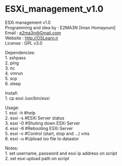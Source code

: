 # ESXi_management_v1.0
ESXi management v1.0<br>
Programming and idea by : E2MA3N [Iman Homayouni] <br>
Email : e2ma3n@Gmail.com<br>
Website : http://OSLearn.ir<br>
License : GPL v3.0<br>


Dependencies:<br>
	1. sshpass<br>
	2. ping<br>
	3. nc<br>
	4. vmrun<br>
	5. scp<br>
	6. sleep<br>

Install:<br>
	1. cp esxi /usr/bin/esxi<br>

Usage:<br>
	1. esxi -h #help<br>
	2. esxi -s #ESXi Server status<br>
	3. esxi -0 #Shuting down ESXi Server<br>
	4. esxi -6 #Rebooting ESXi Server<br>
	5. esxi -v #Control (start, stop and ...) vms<br>
	6. esxi -u #Upload iso file to datastor<br>

Notes:<br>
	1. set username, password and esxi ip address on script<br>
	2. set esxi upload path on script<br>
